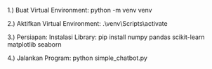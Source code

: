 1.) Buat Virtual Environment: python -m venv venv

2.) Aktifkan Virtual Environment: .\venv\Scripts\activate

3.) Persiapan: Instalasi Library: pip install numpy pandas scikit-learn matplotlib seaborn

4.) Jalankan Program: python simple_chatbot.py
